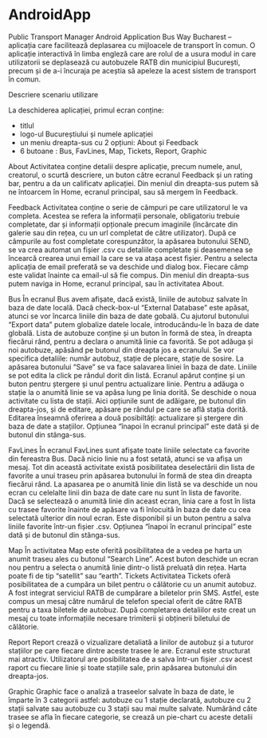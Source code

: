 # AndroidApp
Public Transport Manager Android Application
Bus Way Bucharest – aplicația care facilitează deplasarea cu mijloacele de transport în comun. O aplicație interactivă în limba engleză care are rolul de a usura modul in care utilizatorii se deplasează cu autobuzele RATB din municipiul București, precum și de a-i încuraja pe aceștia să apeleze la acest sistem de transport în comun. 

Descriere scenariu utilizare

La deschiderea aplicației, primul ecran conține:
-	 titlul
-	 logo-ul Bucureștiului și numele aplicației
-	un meniu dreapta-sus cu 2 opțiuni: About și Feedback
-	 6 butoane : Bus, FavLines, Map, Tickets, Report, Graphic

About
Activitatea conține detalii despre aplicație, precum numele, anul, creatorul, o scurtă descriere, un buton către ecranul Feedback și un rating bar, pentru a da un calificatv aplicației.
Din meniul din dreapta-sus putem să ne întoarcem în Home, ecranul principal, sau să mergem în Feedback.

Feedback
Activitatea conține o serie de câmpuri pe care utilizatorul le va completa. Acestea se refera la informații personale, obligatoriu trebuie completate, dar și informații opționale precum imaginile (încărcate din galerie sau din rețea, cu un url completat de către utilizator).
După ce câmpurile au fost completate corespunzător, la apăsarea butonului SEND, se va crea automat un fișier .csv cu detaliile completate și deasemenea se încearcă crearea unui email la care se va atașa acest fișier. Pentru a selecta aplicația de email preferată se va deschide und dialog box.
Fiecare câmp este validat înainte ca email-ul să fie compus.
Din meniul din dreapta-sus putem naviga in Home, ecranul principal, sau în activitatea About.

Bus
În ecranul Bus avem afișate, dacă există, liniile de autobuz salvate în baza de date locală. Dacă check-box-ul “External Database” este apăsat, atunci se vor încarca liniile din baza de date gobală. Cu ajutorul butonului “Export data” putem globalize datele locale, introducându-le în baza de date globală.
Lista de autobuze conține și un buton în formă de stea, în dreapta fiecărui rând, pentru a declara o anumită linie ca favorită.
Se pot adăuga și noi autobuze, apăsând pe butonul din dreapta jos a ecranului. Se vor specifica detaliile: număr autobuz, stație de plecare, stație de sosire. La apăsarea butonului “Save” se va face salavarea liniei în baza de date.
Liniile se pot edita la click pe rândul dorit din listă. Ecranul apărut conține și un buton pentru ștergere și unul pentru actualizare linie.
Pentru a adăuga o stație la o anumită linie se va apăsa lung pe linia dorită. Se deschide o noua activitate cu lista de stații. Aici opțiunile sunt de adăigare, pe butonul din dreapta-jos, și de editare, apăsare pe rândul pe care se află stația dorită. Editarea înseamnă oferirea a două posibiltăți: actualizare și ștergere din baza de date a stațiilor.
Opțiunea “înapoi în ecranul principal” este dată și de butonul din stânga-sus.

FavLines
În ecranul FavLines sunt afișate toate liniile selectate ca favorite din fereastra Bus. Dacă nicio linie nu a fost setată, atunci se va afișa un mesaj. 
Tot din această activitate există posibilitatea deselectării din lista de favorite a unui traseu prin apăsarea butonului în formă de stea din dreapta fiecărui rând.
La apasarea pe o anumită linie din listă se va deschide un nou ecran cu celelalte linii din baza de date care nu sunt în lista de favorite. Dacă se selectează o anumită linie din aceast ecran, linia care a fost în lista cu trasee favorite înainte de apăsare va fi înlocuită în baza de date cu cea selectată ulterior din noul ecran. 
Este disponibil și un buton pentru a salva liniile favorite într-un fișier .csv.
Opțiunea “înapoi în ecranul principal” este dată și de butonul din stânga-sus.

Map
În activitatea Map este oferită posibilitatea de a vedea pe harta un anumit traseu ales cu butonul “Search Line”. Acest buton deschide un ecran nou pentru a selecta o anumită linie dintr-o listă preluată din rețea. Harta poate fi de tip “satellit” sau “earth”.
Tickets
Activitatea Tickets oferă posibilitatea de a cumpăra un bilet pentru o călătorie cu un anumit autobuz. A fost integrat serviciul RATB de cumpărare a biletelor prin SMS. Astfel, este compus un mesaj către numărul de telefon special oferit de către RATB pentru a taxa biletele de autobuz. După completarea detaliilor este creat un mesaj cu toate informațiile necesare trimiterii și obținerii biletului de călătorie.

Report
Report crează o vizualizare detaliată a linilor de autobuz și a tuturor stațiilor pe care fiecare dintre aceste trasee le are. Ecranul este structurat mai atractiv.
Utilizatorul are posibilitatea de a salva într-un fișier .csv acest raport cu fiecare linie și toate stațiile sale, prin apăsarea butonului din dreapta-jos.

Graphic
Graphic face o analiză a traseelor salvate în baza de date, le împarte în 3 categorii astfel: autobuze cu 1 stație declarată, autobuze cu 2 stații salvate sau autobuze cu 3 stații sau mai multe salvate. Numărând câte trasee se afla în fiecare categorie, se crează un pie-chart cu aceste detalii și o legendă.
